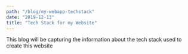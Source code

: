 ```yaml
---
path: "/blog/my-webapp-techstack"
date: "2019-12-13"
title: "Tech Stack for my Website"
---
```


This blog will be capturing the information about the tech stack used to create this website
